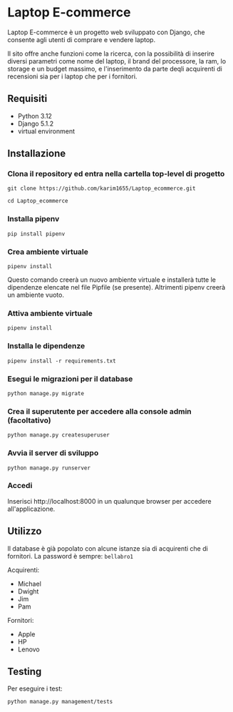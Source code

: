 # Laptop E-commerce
Laptop E-commerce è un progetto web sviluppato con Django, che consente agli utenti di comprare e vendere laptop.

Il sito offre anche funzioni come la ricerca, con la possibilità di inserire diversi parametri come nome del laptop, il brand del processore, la ram, lo storage e un budget massimo, e l'inserimento da parte deqli acquirenti di recensioni sia per i laptop che per i fornitori.

## Requisiti
- Python 3.12
- Django 5.1.2
- virtual environment

## Installazione
### Clona il repository ed entra nella cartella top-level di progetto
```
git clone https://github.com/karim1655/Laptop_ecommerce.git

cd Laptop_ecommerce
```
### Installa pipenv
```
pip install pipenv
```
### Crea ambiente virtuale
```
pipenv install
```
Questo comando creerà un nuovo ambiente virtuale e installerà tutte le dipendenze elencate nel file Pipfile (se presente). Altrimenti pipenv creerà un ambiente vuoto.
### Attiva ambiente virtuale
```
pipenv install
```
### Installa le dipendenze
```
pipenv install -r requirements.txt
```
### Esegui le migrazioni per il database
```
python manage.py migrate
```
### Crea il superutente per accedere alla console admin (facoltativo)
```
python manage.py createsuperuser
```
### Avvia il server di sviluppo
```
python manage.py runserver
```
### Accedi
Inserisci http://localhost:8000 in un qualunque browser per accedere all'applicazione.

## Utilizzo
Il database è già popolato con alcune istanze sia di acquirenti che di fornitori.
La password è sempre: `bellabro1`

Acquirenti:
- Michael
- Dwight
- Jim
- Pam

Fornitori:
- Apple
- HP
- Lenovo

## Testing
Per eseguire i test:
```
python manage.py management/tests
```


